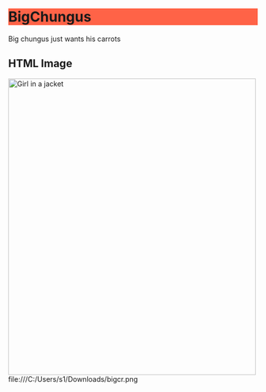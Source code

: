 
<h1 style="background-color:Tomato;">BigChungus</h1>

<p>Big chungus just wants his carrots</p>
<h2>HTML Image</h2>
<img src="img_girl.jpg" alt="Girl in a jacket" width="500" height="600">

</body>
</html>
file:///C:/Users/s1/Downloads/bigcr.png
